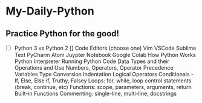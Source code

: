 # My-Daily-Python
## Practice Python for the good!
-[ ] Python 3 vs Python 2
[] Code Editors (choose one)
Vim
VSCode
Sublime Text
PyCharm
Atom
Juypter Notebook
Google Colab
How Python Works
Python Interpreter
Running Python Code
Data Types and their Operations and Use
Numbers, Operators, Operator Precedence
Variables
Type Conversion
Indentation
Logical Operators
Conditionals - If, Else, Else if, Truthy, Falsey
Loops: for, while, loop control statements (break, continue, etc)
Functions: scope, parameters, arguments, return
Built-in Functions
Commenting: single-line, multi-line, docstrings

